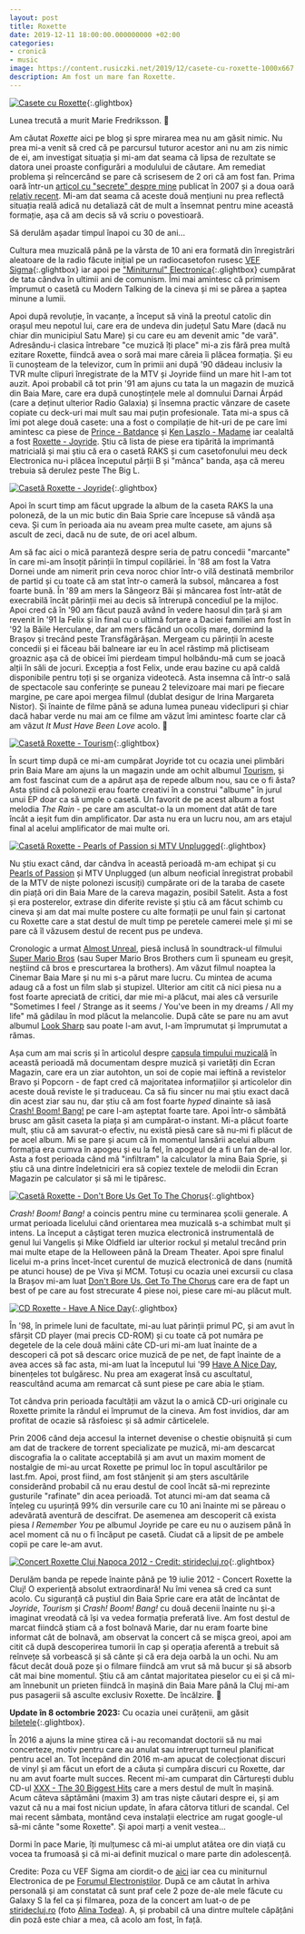```yaml
---
layout: post
title: Roxette
date: 2019-12-11 18:00:00.000000000 +02:00
categories:
- cronică
- music
image: https://content.rusiczki.net/2019/12/casete-cu-roxette-1000x667.jpg
description: Am fost un mare fan Roxette.
---
```

[![Casete cu Roxette](https://content.rusiczki.net/2019/12/casete-cu-roxette-1000x667.jpg)](https://content.rusiczki.net/2019/12/casete-cu-roxette.jpg){:.glightbox}

Lunea trecută a murit Marie Fredriksson. 🙁

Am căutat *Roxette* aici pe blog și spre mirarea mea nu am găsit nimic. Nu prea mi-a venit să cred că pe parcursul tuturor acestor ani nu am zis nimic de ei, am investigat situația și mi-am dat seama că lipsa de rezultate se datora unei proaste configurări a modulului de căutare. Am remediat problema și reîncercând se pare că scrisesem de 2 ori că am fost fan. Prima oară într-un [articol cu "secrete" despre mine](https://www.rusiczki.net/2007/01/26/5-things-you-didnt-know-about-me/) publicat în 2007 și a doua oară [relativ recent](https://www.rusiczki.net/2018/01/16/capsula-timpului-muzicala/). Mi-am dat seama că aceste două mențiuni nu prea reflectă situația reală adică nu detaliază cât de mult a însemnat pentru mine această formație, așa că am decis să vă scriu o povestioară.

Să derulăm așadar timpul înapoi cu 30 de ani...

Cultura mea muzicală până pe la vârsta de 10 ani era formată din înregistrări aleatoare de la radio făcute inițial pe un radiocasetofon rusesc [VEF Sigma](https://content.rusiczki.net/2019/12/vef-sigma-hd.jpg){:.glightbox} iar apoi pe ["Miniturnul" Electronica](https://content.rusiczki.net/2019/12/miniturn-electronica.jpg){:.glightbox} cumpărat de tata cândva în ultimii ani de comunism. Îmi mai amintesc că primisem împrumut o casetă cu Modern Talking de la cineva și mi se părea a șaptea minune a lumii.

Apoi după revoluție, în vacanțe, a început să vină la preotul catolic din orașul meu nepotul lui, care era de undeva din județul Satu Mare (dacă nu chiar din municipiul Satu Mare) și cu care eu am devenit amic "de vară". Adresându-i clasica întrebare "ce muzică îți place" mi-a zis fără prea multă ezitare Roxette, fiindcă avea o soră mai mare căreia îi plăcea formația. Și eu îi cunoșteam de la televizor, cum în primii ani după '90 dădeau inclusiv la TVR multe clipuri înregistrate de la MTV și Joyride fiind un mare hit l-am tot auzit. Apoi probabil că tot prin '91 am ajuns cu tata la un magazin de muzică din Baia Mare, care era după cunoștințele mele al domnului Darnai Árpád (care a deținut ulterior Radio Galaxia) și însemna practic vânzare de casete copiate cu deck-uri mai mult sau mai puțin profesionale. Tata mi-a spus că îmi pot alege două casete: una a fost o compilație de hit-uri de pe care îmi amintesc ca piese de [Prince - Batdance](https://www.youtube.com/watch?v=ulOLYnOthIw) și [Ken Laszlo - Madame](https://www.youtube.com/watch?v=P7LI-PZxLLo) iar cealaltă a fost [Roxette - Joyride](https://www.discogs.com/Roxette-Joyride/master/563). Știu că lista de piese era tipărită la imprimantă matricială și mai știu că era o casetă RAKS și cum casetofonului meu deck Electronica nu-i plăcea începutul părții B și "mânca" banda, așa că mereu trebuia să derulez peste The Big L.

[![Casetă Roxette - Joyride](https://content.rusiczki.net/2019/12/roxette-joyride-1000x667.jpg)](https://content.rusiczki.net/2019/12/roxette-joyride.jpg){:.glightbox}

Apoi în scurt timp am făcut upgrade la album de la caseta RAKS la una poloneză, de la un mic butic din Baia Sprie care începuse să vândă așa ceva. Și cum în perioada aia nu aveam prea multe casete, am ajuns să ascult de zeci, dacă nu de sute, de ori acel album.

Am să fac aici o mică paranteză despre seria de patru concedii "marcante" în care mi-am însoțit părinții în timpul copilăriei. În '88 am fost la Vatra Dornei unde am nimerit prin ceva noroc chior într-o vilă destinată membrilor de partid și cu toate că am stat într-o cameră la subsol, mâncarea a fost foarte bună. În '89 am mers la Sângeorz Băi și mâncarea fost într-atât de execrabilă încât părinții mei au decis să întrerupă concediul pe la mijloc. Apoi cred că în '90 am făcut pauză având în vedere haosul din țară și am revenit în '91 la Felix și în final cu o ultimă forțare a Daciei familiei am fost în '92 la Băile Herculane, dar am mers făcând un ocoliș mare, dormind la Brașov și trecând peste Transfăgărășan. Mergeam cu părinții în aceste concedii și ei făceau băi balneare iar eu în acel răstimp mă plictiseam groaznic așa că de obicei îmi pierdeam timpul holbându-mă cum se joacă alții în săli de jocuri. Excepția a fost Felix, unde erau bazine cu apă caldă disponibile pentru toți și se organiza videotecă. Asta insemna că într-o sală de spectacole sau conferințe se puneau 2 televizoare mai mari pe fiecare margine, pe care apoi mergea filmul (dublat desigur de Irina Margareta Nistor). Și înainte de filme până se aduna lumea puneau videclipuri și chiar dacă habar verde nu mai am ce filme am văzut îmi amintesc foarte clar că am văzut *It Must Have Been Love* acolo. 🙂

[![Casetă Roxette - Tourism](https://content.rusiczki.net/2019/12/roxette-tourism-1000x667.jpg)](https://content.rusiczki.net/2019/12/roxette-tourism.jpg){:.glightbox}

În scurt timp după ce mi-am cumpărat Joyride tot cu ocazia unei plimbări prin Baia Mare am ajuns la un magazin unde am ochit albumul [Tourism](https://www.discogs.com/Roxette-Tourism/master/59420), și am fost fascinat cum de a apărut așa de repede album nou, sau ce o fi ăsta? Asta știind că polonezii erau foarte creativi în a construi "albume" în jurul unui EP doar ca să umple o casetă. Un favorit de pe acest album a fost melodia *The Rain* - pe care am ascultat-o la un moment dat atât de tare încât a ieșit fum din amplificator. Dar asta nu era un lucru nou, am ars etajul final al acelui amplificator de mai multe ori.

[![Casetă Roxette - Pearls of Passion și MTV Unplugged](https://content.rusiczki.net/2019/12/roxette-pearls-of-passion-1000x667.jpg)](https://content.rusiczki.net/2019/12/roxette-pearls-of-passion.jpg){:.glightbox}

Nu știu exact când, dar cândva în această perioadă m-am echipat și cu [Pearls of Passion](https://www.discogs.com/Roxette-Pearls-Of-Passion/master/59469) și MTV Unplugged (un album neoficial înregistrat probabil de la MTV de niște polonezi iscusiți) cumpărate ori de la taraba de casete din piață ori din Baia Mare de la careva magazin, posibil Satelit. Asta a fost și era posterelor, extrase din diferite reviste și știu că am făcut schimb cu cineva și am dat mai multe postere cu alte formații pe unul fain și cartonat cu Roxette care a stat destul de mult timp pe peretele camerei mele și mi se pare că îl văzusem destul de recent pus pe undeva.

Cronologic a urmat [Almost Unreal](https://www.discogs.com/Roxette-Almost-Unreal/master/675), piesă inclusă în soundtrack-ul filmului [Super Mario Bros](https://www.imdb.com/title/tt0108255/) (sau Super Mario Bros Brothers cum îi spuneam eu greșit, neștiind că bros e prescurtarea la brothers). Am văzut filmul noaptea la Cinemar Baia Mare și nu mi s-a părut mare lucru. Cu mintea de acuma adaug că a fost un film slab și stupizel. Ulterior am citit că nici piesa nu a fost foarte apreciată de critici, dar mie mi-a plăcut, mai ales că versurile "Sometimes I feel / Strange as it seems / You've been in my dreams / All my life" mă gâdilau în mod plăcut la melancolie. După câte se pare nu am avut albumul [Look Sharp](https://www.discogs.com/Roxette-Look-Sharp/master/22999) sau poate l-am avut, l-am împrumutat și împrumutat a rămas.

Așa cum am mai scris și în articolul despre [capsula timpului muzicală](https://www.rusiczki.net/2018/01/17/capsula-timpului-muzicala/) în această perioadă mă documentam despre muzică și varietăți din Ecran Magazin, care era un ziar autohton, un soi de copie mai ieftină a revistelor Bravo și Popcorn - de fapt cred că majoritatea informațiilor și articolelor din aceste două reviste le și traduceau. Ca să fiu sincer nu mai știu exact dacă din acest ziar sau nu, dar știu că am fost foarte *hyped* dinainte să iasă [Crash! Boom! Bang!](https://www.discogs.com/Roxette-Crash-Boom-Bang/master/59428) pe care l-am așteptat foarte tare. Apoi într-o sâmbătă brusc am găsit caseta la piața și am cumpărat-o instant. Mi-a plăcut foarte mult, știu că am savurat-o efectiv, nu există piesă care să nu-mi fi plăcut de pe acel album. Mi se pare și acum că în momentul lansării acelui album formația era cumva în apogeu și eu la fel, în apogeul de a fi un fan de-al lor. Asta a fost perioada când mă "infiltram" la calculator la mina Baia Sprie, și știu că una dintre îndeletniciri era să copiez textele de melodii din Ecran Magazin pe calculator și să mi le tipăresc.

[![Casetă Roxette - Don't Bore Us Get To The Chorus](https://content.rusiczki.net/2019/12/roxette-dont-bore-us-get-to-the-chorus-1000x667.jpg)](https://content.rusiczki.net/2019/12/roxette-dont-bore-us-get-to-the-chorus.jpg){:.glightbox}

*Crash! Boom! Bang!* a coincis pentru mine cu terminarea școlii generale. A urmat perioada licelului când orientarea mea muzicală s-a schimbat mult și intens. La început a câștigat teren muzica electronică instrumentală de genul lui Vangelis și Mike Oldfield iar ulterior rockul și metalul trecând prin mai multe etape de la Helloween până la Dream Theater. Apoi spre finalul licelui m-a prins încet-încet curentul de muzică electronică de dans (numită pe atunci house) de pe Viva și MCM. Totuși cu ocazia unei excursii cu clasa la Brașov mi-am luat [Don't Bore Us, Get To The Chorus](https://www.discogs.com/Roxette-Dont-Bore-Us-Get-To-The-Chorus-Roxettes-Greatest-Hits/master/59445) care era de fapt un best of pe care au fost strecurate 4 piese noi, piese care mi-au plăcut mult.

[![CD Roxette - Have A Nice Day](https://content.rusiczki.net/2019/12/roxette-have-a-nice-day-1000x667.jpg)](https://content.rusiczki.net/2019/12/roxette-have-a-nice-day.jpg){:.glightbox}

În '98, în primele luni de facultate, mi-au luat părinții primul PC, și am avut în sfârșit CD player (mai precis CD-ROM) și cu toate că pot număra pe degetele de la cele două mâini câte CD-uri mi-am luat înainte de a descoperi că pot să descarc orice muzică de pe net, de fapt înainte de a avea acces să fac asta, mi-am luat la începutul lui '99 [Have A Nice Day](https://www.discogs.com/Roxette-Have-A-Nice-Day/master/59477), binențeles tot bulgăresc. Nu prea am exagerat însă cu ascultatul, reascultând acuma am remarcat că sunt piese pe care abia le știam.

Tot cândva prin perioada facultății am văzut la o amică CD-uri originale cu Roxette primite la rândul ei împrumut de la cineva. Am fost invidios, dar am profitat de ocazie să răsfoiesc și să admir cărticelele.

Prin 2006 când deja accesul la internet devenise o chestie obișnuită și cum am dat de trackere de torrent specializate pe muzică, mi-am descarcat discografia la o calitate acceptabilă și am avut un maxim moment de nostalgie de mi-au urcat Roxette pe primul loc în topul ascultărilor pe last.fm. Apoi, prost fiind, am fost stânjenit și am șters ascultările considerând probabil că nu erau destul de cool încât să-mi reprezinte gusturile "rafinate" din acea perioadă. Tot atunci mi-am dat seama că înțeleg cu ușurință 99% din versurile care cu 10 ani înainte mi se păreau o adevărată aventură de descifrat. De asemenea am descoperit că exista piesa *I Remember You* pe albumul Joyride pe care eu nu o auzisem până în acel moment că nu o fi încăput pe casetă. Ciudat că a lipsit de pe ambele copii pe care le-am avut.

[![Concert Roxette Cluj Napoca 2012 - Credit: stiridecluj.ro](https://content.rusiczki.net/2019/12/concert-roxette-cluj-napoca-2012-1000x665.jpg)](https://content.rusiczki.net/2019/12/concert-roxette-cluj-napoca-2012.jpg){:.glightbox}

Derulăm banda pe repede înainte până pe 19 iulie 2012 - Concert Roxette la Cluj! O experiență absolut extraordinară! Nu îmi venea să cred ca sunt acolo. Cu siguranță că puștiul din Baia Sprie care era atât de încântat de *Joyride*, *Tourism* și *Crash! Boom! Bang!* cu două decenii înainte nu și-a imaginat vreodată că își va vedea formația preferată live. Am fost destul de marcat fiindcă știam că a fost bolnavă Marie, dar nu eram foarte bine informat cât de bolnavă, am observat la concert că se mișca greoi, apoi am citit că după descoperirea tumorii în cap și operația aferentă a trebuit să reînvețe să vorbească și să cânte și că era deja oarbă la un ochi. Nu am făcut decât două poze și o filmare fiindcă am vrut să mă bucur și să absorb cât mai bine momentul. Știu că am cântat majoritatea pieselor cu ei și că mi-am înnebunit un prieten fiindcă în mașină din Baia Mare până la Cluj mi-am pus pasagerii să asculte exclusiv Roxette. De încălzire. 🙂

**Update în 8 octombrie 2023:** Cu ocazia unei curățenii, am găsit [biletele](https://content.rusiczki.net/2019/12/bilete-concert-roxette.jpg){:.glightbox}.

În 2016 a ajuns la mine știrea că i-au recomandat doctorii să nu mai concerteze, motiv pentru care au anulat sau intrerupt turneul planificat pentru acel an. Tot începând din 2016 m-am apucat de colecționat discuri de vinyl și am făcut un efort de a căuta și cumpăra discuri cu Roxette, dar nu am avut foarte mult succes. Recent mi-am cumparat din Cărturești dublu CD-ul [XXX - The 30 Biggest Hits](https://www.discogs.com/Roxette-XXX-The-30-Biggest-Hits/master/799366) care a mers destul de mult în mașină. Acum câteva săptămâni (maxim 3) am tras niște căutari despre ei, și am vazut că nu a mai fost niciun update, în afara câtorva titluri de scandal. Cel mai recent sâmbata, montând ceva instalații electrice am rugat google-ul să-mi cânte "some Roxette". Și apoi marți a venit vestea...

Dormi în pace Marie, îți mulțumesc că mi-ai umplut atâtea ore din viață cu vocea ta frumoasă și că mi-ai definit muzical o mare parte din adolescență.

Credite: Poza cu VEF Sigma am ciordit-o de [aici](https://www.kn34pc.com/sch/sch_cass/cass_vef_260.html) iar cea cu miniturnul Electronica de pe [Forumul Electroniștilor](https://www.elforum.info/topic/53732-linie-mini-component-miniturn-electronica-3220/page/4/?tab=comments#comment-1303943). După ce am căutat în arhiva personală și am constatat că sunt praf cele 2 poze de-ale mele făcute cu Galaxy S la fel ca și filmarea, poza de la concert am luat-o de pe [stiridecluj.ro](https://www.stiridecluj.ro/social/transilvania-s-a-indragostit-de-roxette-22-000-de-fani-la-concertul-de-pe-cluj-arena) (foto [Alina Todea](https://www.facebook.com/alinatodea)). A, și probabil că una dintre multele căpățâni din poză este chiar a mea, că acolo am fost, în față.
